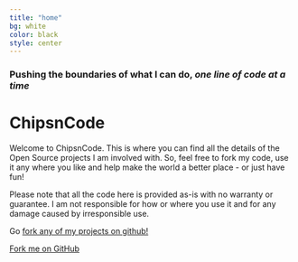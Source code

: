 ```yaml
---
title: "home"
bg: white
color: black
style: center
---
```


### Pushing the boundaries of what I can do, *one line of code at a time*

<h1 class="text-cyan"><i class="fa fa-cogs fa-2x" style="vertical-align:-12px;"></i> <strong>ChipsnCode</strong></h1>

Welcome to ChipsnCode. This is where you can find all the details of the Open Source projects I am involved with. So, feel free to fork my code, use it any where you like and help make the world a better place - or just have fun!

Please note that all the code here is provided as-is with no warranty or guarantee. I am not responsible for how or where you use it and for any damage caused by irresponsible use.

Go [fork any of my projects on github!](https://github.com/Marzogh)

<span id="forkongithub">
  <a href="https://github.com/Marzogh" class="bg-wood">
    Fork me on GitHub
  </a>
</span>
